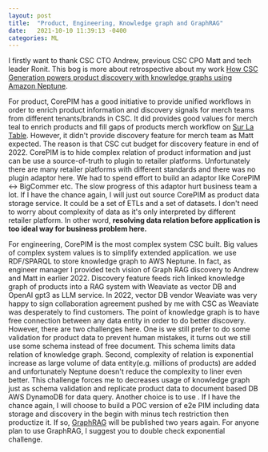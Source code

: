 ```yaml
---
layout: post
title:  "Product, Engineering, Knowledge graph and GraphRAG"
date:   2021-10-10 11:39:13 -0400
categories: ML
---
```


I firstly want to thank CSC CTO Andrew, previous CSC CPO Matt and tech leader Ronit. This bog is more about retrospective about my work [How CSC Generation powers product discovery with knowledge graphs using Amazon Neptune](https://aws.amazon.com/blogs/database/how-csc-generation-powers-product-discovery-with-knowledge-graphs-using-amazon-neptune/).

For product, CorePIM has a good initiative to provide unified workflows in order to enrich product information and discovery signals for merch teams from different tenants/brands in CSC. It did provides good values for merch teal to enrich products and fill gaps of products merch workflow on [Sur La Table](https://www.surlatable.com/). However, it didn't provide discovery feature for merch team as Matt expected. The reason is that CSC cut budget for discovery feature in end of 2022. CorePIM is to hide complex relation of product information and just can be use a source-of-truth to plugin to retailer platforms. Unfortunately there are many retailer platforms with different standards and there was no plugin adaptor here. We had to spend effort to build an adaptor like CorePIM <-> BigCommer etc. The slow progress of this adaptor hurt business team a lot. If I have the chance again, I will just out source CorePIM as product data storage service. It could be a set of ETLs and a set of datasets. I don't need to worry about complexity of data as it's only interpreted by different retailer platform. In other word, **resolving data relation before application is too ideal way for business problem here.**

For engineering, CorePIM is the most complex system CSC built. Big values of complex system values is to simplify extended application. we use RDF/SPARQL to store knowledge graph to AWS Neptune. In fact, as engineer manager I provided tech vision of Graph RAG discovery to Andrew and Matt in earlier 2022. Discovery feature feeds rich linked knowledge graph of products into a RAG system with Weaviate as vector DB and OpenAI gpt3 as LLM service. In 2022, vector DB vendor Weaviate was very happy to sign collaboration agreement pushed by me with CSC as Weaviate was desperately to find customers. The point of knowledge graph is to have free connection between any data entity in order to do better discovery. However, there are two challenges here. One is we still prefer to do some validation for product data to prevent human mistakes, it turns out we still use some schema instead of free document. This schema limits data relation of knowledge graph. Second, complexity of relation is exponential increase as large volume of data entity(e.g. millions of products) are added and unfortunately Neptune doesn't reduce the complexity to liner even better. This challenge forces me to decreases usage of knowledge graph just as schema validation and replicate product data to document based DB AWS DynamoDB for data query. Another choice is to use . If I have the chance again, I will choose to build a POC version of e2e PIM including data storage and discovery in the begin with minus tech restriction then productize it. If so, [GraphRAG](https://aws.amazon.com/blogs/database/introducing-the-graphrag-toolkit/) will be published two years again. For anyone plan to use GraphRAG, I suggest you to double check exponential challenge.



[my Resume]: https://bobbercheng.github.io/blog/resume/2024/04/07/Bobber-Resume.html
[my Github]: https://github.com/bobbercheng
[my Linkedin]: https://www.linkedin.com/in/bobbercheng/
[my Kaggle]:   https://www.kaggle.com/bobber
[my Huggingface]: https://huggingface.co/bobber
[My twitter]: https://twitter.com/bobbercheng
